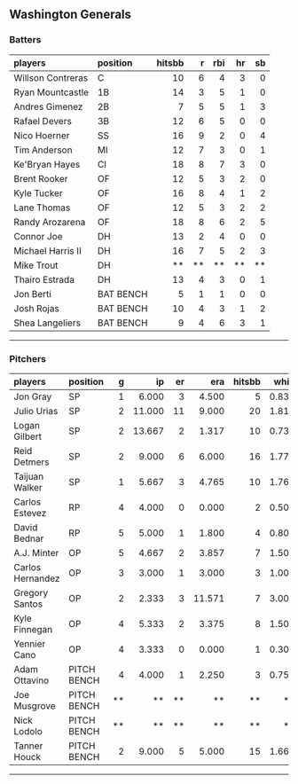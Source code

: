 ## Washington Generals

### Batters

 
|players           |position  | hitsbb|  r| rbi| hr| sb| 
|:-----------------|:---------|------:|--:|---:|--:|--:| 
|Willson Contreras |C         |     10|  6|   4|  3|  0| 
|Ryan Mountcastle  |1B        |     14|  3|   5|  1|  0| 
|Andres Gimenez    |2B        |      7|  5|   5|  1|  3| 
|Rafael Devers     |3B        |     12|  6|   5|  0|  0| 
|Nico Hoerner      |SS        |     16|  9|   2|  0|  4| 
|Tim Anderson      |MI        |     12|  7|   3|  0|  1| 
|Ke'Bryan Hayes    |CI        |     18|  8|   7|  3|  0| 
|Brent Rooker      |OF        |     12|  5|   3|  2|  0| 
|Kyle Tucker       |OF        |     16|  8|   4|  1|  2| 
|Lane Thomas       |OF        |     12|  5|   3|  2|  2| 
|Randy Arozarena   |OF        |     18|  8|   6|  2|  5| 
|Connor Joe        |DH        |     13|  2|   4|  0|  0| 
|Michael Harris II |DH        |     16|  7|   5|  2|  3| 
|Mike Trout        |DH        |     **| **|  **| **| **| 
|Thairo Estrada    |DH        |     13|  4|   3|  0|  1| 
|Jon Berti         |BAT BENCH |      5|  1|   1|  0|  0| 
|Josh Rojas        |BAT BENCH |     10|  4|   3|  1|  2| 
|Shea Langeliers   |BAT BENCH |      9|  4|   6|  3|  1| 


* * *

### Pitchers

 
|players          |position    |  g|     ip| er|    era| hitsbb|  whip| so|  w| sv| 
|:----------------|:-----------|--:|------:|--:|------:|------:|-----:|--:|--:|--:| 
|Jon Gray         |SP          |  1|  6.000|  3|  4.500|      5| 0.833|  9|  0|  0| 
|Julio Urias      |SP          |  2| 11.000| 11|  9.000|     20| 1.818| 13|  0|  0| 
|Logan Gilbert    |SP          |  2| 13.667|  2|  1.317|     10| 0.732| 16|  1|  0| 
|Reid Detmers     |SP          |  2|  9.000|  6|  6.000|     16| 1.778|  6|  0|  0| 
|Taijuan Walker   |SP          |  1|  5.667|  3|  4.765|     10| 1.765|  6|  1|  0| 
|Carlos Estevez   |RP          |  4|  4.000|  0|  0.000|      2| 0.500|  5|  0|  3| 
|David Bednar     |RP          |  5|  5.000|  1|  1.800|      4| 0.800|  3|  0|  4| 
|A.J. Minter      |OP          |  5|  4.667|  2|  3.857|      7| 1.500|  6|  0|  0| 
|Carlos Hernandez |OP          |  3|  3.000|  1|  3.000|      3| 1.000|  1|  0|  1| 
|Gregory Santos   |OP          |  2|  2.333|  3| 11.571|      7| 3.000|  3|  0|  0| 
|Kyle Finnegan    |OP          |  4|  5.333|  2|  3.375|      8| 1.500|  3|  0|  3| 
|Yennier Cano     |OP          |  4|  3.333|  0|  0.000|      1| 0.300|  1|  0|  1| 
|Adam Ottavino    |PITCH BENCH |  4|  4.000|  1|  2.250|      3| 0.750|  3|  1|  0| 
|Joe Musgrove     |PITCH BENCH | **|     **| **|     **|     **|    **| **| **| **| 
|Nick Lodolo      |PITCH BENCH | **|     **| **|     **|     **|    **| **| **| **| 
|Tanner Houck     |PITCH BENCH |  2|  9.000|  5|  5.000|     15| 1.667|  9|  1|  0| 


* * *



